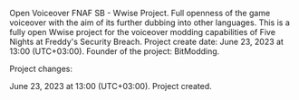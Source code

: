 Open Voiceover FNAF SB - Wwise Project.
Full openness of the game voiceover with the aim of its further dubbing into other languages.
This is a fully open Wwise project for the voiceover modding capabilities of Five Nights at Freddy's Security Breach.
Project create date: June 23, 2023 at 13:00 (UTC+03:00).
Founder of the project: BitModding.



Project changes:

June 23, 2023 at 13:00 (UTC+03:00).
Project created.

